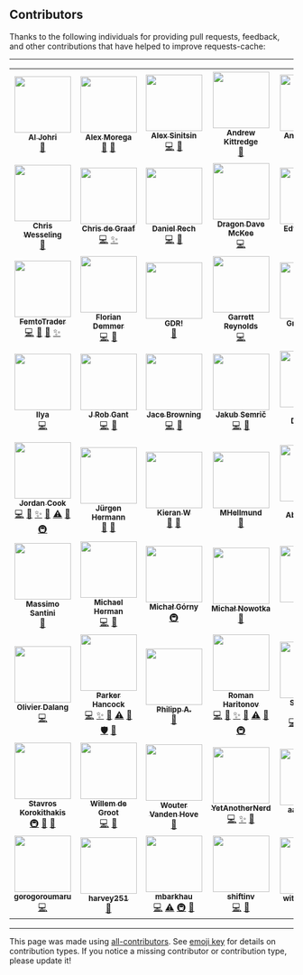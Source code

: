## Contributors
Thanks to the following individuals for providing pull requests, feedback, and other
contributions that have helped to improve requests-cache:

---

<!-- ALL-CONTRIBUTORS-LIST:START - Do not remove or modify this section -->
<!-- prettier-ignore-start -->
<!-- markdownlint-disable -->
<table>
  <tr>
    <td align="center"><a href="http://aljohri.com/"><img src="https://avatars.githubusercontent.com/u/2790092?v=4?s=100" width="100px;" alt=""/><br /><sub><b>Al Johri</b></sub></a><br /><a href="#ideas-AlJohri" title="Ideas, Planning, & Feedback">🤔</a></td>
    <td align="center"><a href="http://grep.ro/"><img src="https://avatars.githubusercontent.com/u/27617?v=4?s=100" width="100px;" alt=""/><br /><sub><b>Alex Morega</b></sub></a><br /><a href="https://github.com/reclosedev/requests-cache/commits?author=mgax" title="Documentation">📖</a> <a href="https://github.com/reclosedev/requests-cache/issues?q=author%3Amgax" title="Bug reports">🐛</a></td>
    <td align="center"><a href="https://github.com/meowcoder"><img src="https://avatars.githubusercontent.com/u/287868?v=4?s=100" width="100px;" alt=""/><br /><sub><b>Alex Sinitsin</b></sub></a><br /><a href="https://github.com/reclosedev/requests-cache/commits?author=meowcoder" title="Code">💻</a> <a href="https://github.com/reclosedev/requests-cache/issues?q=author%3Ameowcoder" title="Bug reports">🐛</a></td>
    <td align="center"><a href="https://github.com/andrewkittredge"><img src="https://avatars.githubusercontent.com/u/430274?v=4?s=100" width="100px;" alt=""/><br /><sub><b>Andrew Kittredge</b></sub></a><br /><a href="https://github.com/reclosedev/requests-cache/commits?author=andrewkittredge" title="Documentation">📖</a></td>
    <td align="center"><a href="https://themiurgo.github.io/website"><img src="https://avatars.githubusercontent.com/u/920728?v=4?s=100" width="100px;" alt=""/><br /><sub><b>Antonio Lima</b></sub></a><br /><a href="https://github.com/reclosedev/requests-cache/commits?author=themiurgo" title="Code">💻</a> <a href="#feature-themiurgo" title="">✨</a> <a href="#ideas-themiurgo" title="Ideas, Planning, & Feedback">🤔</a></td>
    <td align="center"><a href="https://github.com/borisdan"><img src="https://avatars.githubusercontent.com/u/5167646?v=4?s=100" width="100px;" alt=""/><br /><sub><b>Boris Danilovich</b></sub></a><br /><a href="https://github.com/reclosedev/requests-cache/commits?author=borisdan" title="Code">💻</a> <a href="https://github.com/reclosedev/requests-cache/issues?q=author%3Aborisdan" title="Bug reports">🐛</a></td>
    <td align="center"><a href="http://char101.github.io/"><img src="https://avatars.githubusercontent.com/u/71255?v=4?s=100" width="100px;" alt=""/><br /><sub><b>Charles</b></sub></a><br /><a href="https://github.com/reclosedev/requests-cache/issues?q=author%3Achar101" title="Bug reports">🐛</a></td>
  </tr>
  <tr>
    <td align="center"><a href="https://github.com/CharString"><img src="https://avatars.githubusercontent.com/u/325643?v=4?s=100" width="100px;" alt=""/><br /><sub><b>Chris Wesseling</b></sub></a><br /><a href="#ideas-CharString" title="Ideas, Planning, & Feedback">🤔</a></td>
    <td align="center"><a href="https://github.com/christopher-dG"><img src="https://avatars.githubusercontent.com/u/17228795?v=4?s=100" width="100px;" alt=""/><br /><sub><b>Chris de Graaf</b></sub></a><br /><a href="https://github.com/reclosedev/requests-cache/commits?author=christopher-dG" title="Code">💻</a> <a href="#feature-christopher-dG" title="">✨</a></td>
    <td align="center"><a href="http://twitter.com/daniel_aus_wa"><img src="https://avatars.githubusercontent.com/u/128286?v=4?s=100" width="100px;" alt=""/><br /><sub><b>Daniel Rech</b></sub></a><br /><a href="https://github.com/reclosedev/requests-cache/commits?author=dmr" title="Code">💻</a> <a href="https://github.com/reclosedev/requests-cache/commits?author=dmr" title="Documentation">📖</a></td>
    <td align="center"><a href="https://github.com/scraperdragon"><img src="https://avatars.githubusercontent.com/u/1957682?v=4?s=100" width="100px;" alt=""/><br /><sub><b>Dragon Dave McKee</b></sub></a><br /><a href="https://github.com/reclosedev/requests-cache/commits?author=scraperdragon" title="Code">💻</a></td>
    <td align="center"><a href="http://edwardbetts.com/"><img src="https://avatars.githubusercontent.com/u/3818?v=4?s=100" width="100px;" alt=""/><br /><sub><b>Edward Betts</b></sub></a><br /><a href="https://github.com/reclosedev/requests-cache/commits?author=EdwardBetts" title="Code">💻</a> <a href="https://github.com/reclosedev/requests-cache/commits?author=EdwardBetts" title="Documentation">📖</a></td>
    <td align="center"><a href="https://github.com/glensc"><img src="https://avatars.githubusercontent.com/u/199095?v=4?s=100" width="100px;" alt=""/><br /><sub><b>Elan Ruusamäe</b></sub></a><br /><a href="https://github.com/reclosedev/requests-cache/issues?q=author%3Aglensc" title="Bug reports">🐛</a> <a href="https://github.com/reclosedev/requests-cache/commits?author=glensc" title="Documentation">📖</a> <a href="#ideas-glensc" title="Ideas, Planning, & Feedback">🤔</a></td>
    <td align="center"><a href="https://github.com/Querela"><img src="https://avatars.githubusercontent.com/u/1648294?v=4?s=100" width="100px;" alt=""/><br /><sub><b>Erik Körner</b></sub></a><br /><a href="https://github.com/reclosedev/requests-cache/issues?q=author%3AQuerela" title="Bug reports">🐛</a> <a href="#ideas-Querela" title="Ideas, Planning, & Feedback">🤔</a></td>
  </tr>
  <tr>
    <td align="center"><a href="https://femtotrader.github.io/"><img src="https://avatars.githubusercontent.com/u/5049737?v=4?s=100" width="100px;" alt=""/><br /><sub><b>FemtoTrader</b></sub></a><br /><a href="https://github.com/reclosedev/requests-cache/commits?author=femtotrader" title="Code">💻</a> <a href="https://github.com/reclosedev/requests-cache/issues?q=author%3Afemtotrader" title="Bug reports">🐛</a> <a href="#ideas-femtotrader" title="Ideas, Planning, & Feedback">🤔</a> <a href="#feature-femtotrader" title="">✨</a></td>
    <td align="center"><a href="http://www.floriandemmer.com/"><img src="https://avatars.githubusercontent.com/u/630975?v=4?s=100" width="100px;" alt=""/><br /><sub><b>Florian Demmer</b></sub></a><br /><a href="https://github.com/reclosedev/requests-cache/commits?author=fdemmer" title="Code">💻</a> <a href="https://github.com/reclosedev/requests-cache/issues?q=author%3Afdemmer" title="Bug reports">🐛</a></td>
    <td align="center"><a href="https://gdr.name/"><img src="https://avatars.githubusercontent.com/u/315648?v=4?s=100" width="100px;" alt=""/><br /><sub><b>GDR!</b></sub></a><br /><a href="https://github.com/reclosedev/requests-cache/issues?q=author%3Agjedeer" title="Bug reports">🐛</a></td>
    <td align="center"><a href="https://github.com/Garrett-R"><img src="https://avatars.githubusercontent.com/u/6614695?v=4?s=100" width="100px;" alt=""/><br /><sub><b>Garrett Reynolds</b></sub></a><br /><a href="https://github.com/reclosedev/requests-cache/commits?author=Garrett-R" title="Code">💻</a></td>
    <td align="center"><a href="https://github.com/gregdingle"><img src="https://avatars.githubusercontent.com/u/28797?v=4?s=100" width="100px;" alt=""/><br /><sub><b>Greg Dingle</b></sub></a><br /><a href="#ideas-gregdingle" title="Ideas, Planning, & Feedback">🤔</a></td>
    <td align="center"><a href="https://github.com/chengguangnan"><img src="https://avatars.githubusercontent.com/u/861069?v=4?s=100" width="100px;" alt=""/><br /><sub><b>Guangnan Cheng</b></sub></a><br /><a href="https://github.com/reclosedev/requests-cache/commits?author=chengguangnan" title="Code">💻</a> <a href="#feature-chengguangnan" title="">✨</a></td>
    <td align="center"><a href="https://honzajavorek.cz/"><img src="https://avatars.githubusercontent.com/u/283441?v=4?s=100" width="100px;" alt=""/><br /><sub><b>Honza Javorek</b></sub></a><br /><a href="https://github.com/reclosedev/requests-cache/issues?q=author%3Ahonzajavorek" title="Bug reports">🐛</a> <a href="#ideas-honzajavorek" title="Ideas, Planning, & Feedback">🤔</a></td>
  </tr>
  <tr>
    <td align="center"><a href="https://github.com/libbkmz"><img src="https://avatars.githubusercontent.com/u/1144960?v=4?s=100" width="100px;" alt=""/><br /><sub><b>Ilya</b></sub></a><br /><a href="https://github.com/reclosedev/requests-cache/commits?author=libbkmz" title="Code">💻</a></td>
    <td align="center"><a href="https://rob.gant.ninja/"><img src="https://avatars.githubusercontent.com/u/710553?v=4?s=100" width="100px;" alt=""/><br /><sub><b>J Rob Gant</b></sub></a><br /><a href="https://github.com/reclosedev/requests-cache/commits?author=rgant" title="Code">💻</a> <a href="https://github.com/reclosedev/requests-cache/issues?q=author%3Argant" title="Bug reports">🐛</a></td>
    <td align="center"><a href="https://jacebrowning.info/"><img src="https://avatars.githubusercontent.com/u/939501?v=4?s=100" width="100px;" alt=""/><br /><sub><b>Jace Browning</b></sub></a><br /><a href="https://github.com/reclosedev/requests-cache/commits?author=jacebrowning" title="Code">💻</a> <a href="https://github.com/reclosedev/requests-cache/commits?author=jacebrowning" title="Documentation">📖</a></td>
    <td align="center"><a href="https://github.com/jsemric"><img src="https://avatars.githubusercontent.com/u/22685064?v=4?s=100" width="100px;" alt=""/><br /><sub><b>Jakub Semrič</b></sub></a><br /><a href="https://github.com/reclosedev/requests-cache/commits?author=jsemric" title="Code">💻</a> <a href="#ideas-jsemric" title="Ideas, Planning, & Feedback">🤔</a></td>
    <td align="center"><a href="http://jeremydouglass.com/"><img src="https://avatars.githubusercontent.com/u/798570?v=4?s=100" width="100px;" alt=""/><br /><sub><b>Jeremy Douglass</b></sub></a><br /><a href="#ideas-jeremydouglass" title="Ideas, Planning, & Feedback">🤔</a></td>
    <td align="center"><a href="https://github.com/jkwill87"><img src="https://avatars.githubusercontent.com/u/4343678?v=4?s=100" width="100px;" alt=""/><br /><sub><b>Jessy Williams</b></sub></a><br /><a href="https://github.com/reclosedev/requests-cache/commits?author=jkwill87" title="Code">💻</a> <a href="https://github.com/reclosedev/requests-cache/issues?q=author%3Ajkwill87" title="Bug reports">🐛</a> <a href="https://github.com/reclosedev/requests-cache/commits?author=jkwill87" title="Tests">⚠️</a></td>
    <td align="center"><a href="https://www.openhub.net/accounts/jayvdb"><img src="https://avatars.githubusercontent.com/u/15092?v=4?s=100" width="100px;" alt=""/><br /><sub><b>John Vandenberg</b></sub></a><br /><a href="#infra-jayvdb" title="Infrastructure (Hosting, Build-Tools, etc)">🚇</a> <a href="#platform-jayvdb" title="Packaging/porting to new platform">📦</a> <a href="https://github.com/reclosedev/requests-cache/commits?author=jayvdb" title="Tests">⚠️</a></td>
  </tr>
  <tr>
    <td align="center"><a href="https://github.com/JWCook"><img src="https://avatars.githubusercontent.com/u/419936?v=4?s=100" width="100px;" alt=""/><br /><sub><b>Jordan Cook</b></sub></a><br /><a href="https://github.com/reclosedev/requests-cache/commits?author=JWCook" title="Code">💻</a> <a href="#maintenance-JWCook" title="Maintenance">🚧</a> <a href="#feature-JWCook" title="">✨</a> <a href="https://github.com/reclosedev/requests-cache/issues?q=author%3AJWCook" title="Bug reports">🐛</a> <a href="https://github.com/reclosedev/requests-cache/commits?author=JWCook" title="Tests">⚠️</a> <a href="https://github.com/reclosedev/requests-cache/commits?author=JWCook" title="Documentation">📖</a> <a href="#infra-JWCook" title="Infrastructure (Hosting, Build-Tools, etc)">🚇</a></td>
    <td align="center"><a href="http://jhermann.github.io/"><img src="https://avatars.githubusercontent.com/u/1068245?v=4?s=100" width="100px;" alt=""/><br /><sub><b>Jürgen Hermann</b></sub></a><br /><a href="https://github.com/reclosedev/requests-cache/issues?q=author%3Ajhermann" title="Bug reports">🐛</a> <a href="#ideas-jhermann" title="Ideas, Planning, & Feedback">🤔</a></td>
    <td align="center"><a href="https://github.com/FredHappyface"><img src="https://avatars.githubusercontent.com/u/41634689?v=4?s=100" width="100px;" alt=""/><br /><sub><b>Kieran W</b></sub></a><br /><a href="https://github.com/reclosedev/requests-cache/commits?author=FredHappyface" title="Documentation">📖</a> <a href="https://github.com/reclosedev/requests-cache/issues?q=author%3AFredHappyface" title="Bug reports">🐛</a></td>
    <td align="center"><a href="https://github.com/MHellmund"><img src="https://avatars.githubusercontent.com/u/1593619?v=4?s=100" width="100px;" alt=""/><br /><sub><b>MHellmund</b></sub></a><br /><a href="https://github.com/reclosedev/requests-cache/issues?q=author%3AMHellmund" title="Bug reports">🐛</a></td>
    <td align="center"><a href="http://marc-abramowitz.com/"><img src="https://avatars.githubusercontent.com/u/305268?v=4?s=100" width="100px;" alt=""/><br /><sub><b>Marc Abramowitz</b></sub></a><br /><a href="https://github.com/reclosedev/requests-cache/commits?author=msabramo" title="Code">💻</a> <a href="https://github.com/reclosedev/requests-cache/commits?author=msabramo" title="Documentation">📖</a></td>
    <td align="center"><a href="https://gedmin.as/"><img src="https://avatars.githubusercontent.com/u/159967?v=4?s=100" width="100px;" alt=""/><br /><sub><b>Marius Gedminas</b></sub></a><br /><a href="https://github.com/reclosedev/requests-cache/commits?author=mgedmin" title="Code">💻</a> <a href="https://github.com/reclosedev/requests-cache/issues?q=author%3Amgedmin" title="Bug reports">🐛</a></td>
    <td align="center"><a href="https://lab.ar90n.net/"><img src="https://avatars.githubusercontent.com/u/2285892?v=4?s=100" width="100px;" alt=""/><br /><sub><b>Masahiro Wada</b></sub></a><br /><a href="https://github.com/reclosedev/requests-cache/commits?author=ar90n" title="Code">💻</a> <a href="#feature-ar90n" title="">✨</a></td>
  </tr>
  <tr>
    <td align="center"><a href="https://santini.di.unimi.it/"><img src="https://avatars.githubusercontent.com/u/612826?v=4?s=100" width="100px;" alt=""/><br /><sub><b>Massimo Santini</b></sub></a><br /><a href="#ideas-mapio" title="Ideas, Planning, & Feedback">🤔</a></td>
    <td align="center"><a href="http://www.mherman.org/"><img src="https://avatars.githubusercontent.com/u/2018167?v=4?s=100" width="100px;" alt=""/><br /><sub><b>Michael Herman</b></sub></a><br /><a href="https://github.com/reclosedev/requests-cache/commits?author=mjhea0" title="Code">💻</a> <a href="https://github.com/reclosedev/requests-cache/commits?author=mjhea0" title="Documentation">📖</a></td>
    <td align="center"><a href="https://mgorny.pl/"><img src="https://avatars.githubusercontent.com/u/110765?v=4?s=100" width="100px;" alt=""/><br /><sub><b>Michał Górny</b></sub></a><br /><a href="#infra-mgorny" title="Infrastructure (Hosting, Build-Tools, etc)">🚇</a></td>
    <td align="center"><a href="https://github.com/mnowotka"><img src="https://avatars.githubusercontent.com/u/837119?v=4?s=100" width="100px;" alt=""/><br /><sub><b>Michał Nowotka</b></sub></a><br /><a href="#ideas-mnowotka" title="Ideas, Planning, & Feedback">🤔</a></td>
    <td align="center"><a href="https://beaumont.dev/"><img src="https://avatars.githubusercontent.com/u/2266568?v=4?s=100" width="100px;" alt=""/><br /><sub><b>Mike</b></sub></a><br /><a href="https://github.com/reclosedev/requests-cache/commits?author=michaelbeaumont" title="Code">💻</a> <a href="#feature-michaelbeaumont" title="">✨</a></td>
    <td align="center"><a href="https://nathancahill.com/"><img src="https://avatars.githubusercontent.com/u/1383872?v=4?s=100" width="100px;" alt=""/><br /><sub><b>Nathan Cahill</b></sub></a><br /><a href="https://github.com/reclosedev/requests-cache/issues?q=author%3Anathancahill" title="Bug reports">🐛</a></td>
    <td align="center"><a href="https://gitlab.com/kousu"><img src="https://avatars.githubusercontent.com/u/987487?v=4?s=100" width="100px;" alt=""/><br /><sub><b>Nick</b></sub></a><br /><a href="#ideas-kousu" title="Ideas, Planning, & Feedback">🤔</a></td>
  </tr>
  <tr>
    <td align="center"><a href="https://github.com/olivierdalang"><img src="https://avatars.githubusercontent.com/u/1894106?v=4?s=100" width="100px;" alt=""/><br /><sub><b>Olivier Dalang</b></sub></a><br /><a href="https://github.com/reclosedev/requests-cache/commits?author=olivierdalang" title="Code">💻</a></td>
    <td align="center"><a href="https://github.com/parkerhancock"><img src="https://avatars.githubusercontent.com/u/633163?v=4?s=100" width="100px;" alt=""/><br /><sub><b>Parker Hancock</b></sub></a><br /><a href="https://github.com/reclosedev/requests-cache/commits?author=parkerhancock" title="Code">💻</a> <a href="#feature-parkerhancock" title="">✨</a> <a href="https://github.com/reclosedev/requests-cache/issues?q=author%3Aparkerhancock" title="Bug reports">🐛</a> <a href="https://github.com/reclosedev/requests-cache/commits?author=parkerhancock" title="Tests">⚠️</a> <a href="https://github.com/reclosedev/requests-cache/commits?author=parkerhancock" title="Documentation">📖</a> <a href="#security-parkerhancock" title="Security">🛡️</a> <a href="#ideas-parkerhancock" title="Ideas, Planning, & Feedback">🤔</a></td>
    <td align="center"><a href="https://phil.red/"><img src="https://avatars.githubusercontent.com/u/291575?v=4?s=100" width="100px;" alt=""/><br /><sub><b>Philipp A.</b></sub></a><br /><a href="https://github.com/reclosedev/requests-cache/issues?q=author%3Aflying-sheep" title="Bug reports">🐛</a></td>
    <td align="center"><a href="https://github.com/reclosedev"><img src="https://avatars.githubusercontent.com/u/660112?v=4?s=100" width="100px;" alt=""/><br /><sub><b>Roman Haritonov</b></sub></a><br /><a href="https://github.com/reclosedev/requests-cache/commits?author=reclosedev" title="Code">💻</a> <a href="#maintenance-reclosedev" title="Maintenance">🚧</a> <a href="#feature-reclosedev" title="">✨</a> <a href="https://github.com/reclosedev/requests-cache/issues?q=author%3Areclosedev" title="Bug reports">🐛</a> <a href="https://github.com/reclosedev/requests-cache/commits?author=reclosedev" title="Tests">⚠️</a> <a href="https://github.com/reclosedev/requests-cache/commits?author=reclosedev" title="Documentation">📖</a> <a href="#infra-reclosedev" title="Infrastructure (Hosting, Build-Tools, etc)">🚇</a></td>
    <td align="center"><a href="https://sebastian-hoeffner.de/"><img src="https://avatars.githubusercontent.com/u/1836815?v=4?s=100" width="100px;" alt=""/><br /><sub><b>Sebastian Höffner</b></sub></a><br /><a href="https://github.com/reclosedev/requests-cache/commits?author=shoeffner" title="Code">💻</a> <a href="#feature-shoeffner" title="">✨</a> <a href="https://github.com/reclosedev/requests-cache/commits?author=shoeffner" title="Tests">⚠️</a> <a href="#ideas-shoeffner" title="Ideas, Planning, & Feedback">🤔</a></td>
    <td align="center"><a href="https://sbiewald.de/"><img src="https://avatars.githubusercontent.com/u/5983372?v=4?s=100" width="100px;" alt=""/><br /><sub><b>Simon Biewald</b></sub></a><br /><a href="#security-Varbin" title="Security">🛡️</a> <a href="#ideas-Varbin" title="Ideas, Planning, & Feedback">🤔</a></td>
    <td align="center"><a href="http://pathmind.com/"><img src="https://avatars.githubusercontent.com/u/1197406?v=4?s=100" width="100px;" alt=""/><br /><sub><b>Slin Lee</b></sub></a><br /><a href="https://github.com/reclosedev/requests-cache/commits?author=slinlee" title="Documentation">📖</a></td>
  </tr>
  <tr>
    <td align="center"><a href="https://www.stavros.io/"><img src="https://avatars.githubusercontent.com/u/23648?v=4?s=100" width="100px;" alt=""/><br /><sub><b>Stavros Korokithakis</b></sub></a><br /><a href="#infra-skorokithakis" title="Infrastructure (Hosting, Build-Tools, etc)">🚇</a> <a href="#tool-skorokithakis" title="Tools">🔧</a> <a href="https://github.com/reclosedev/requests-cache/commits?author=skorokithakis" title="Documentation">📖</a></td>
    <td align="center"><a href="https://sansec.io/"><img src="https://avatars.githubusercontent.com/u/1145479?v=4?s=100" width="100px;" alt=""/><br /><sub><b>Willem de Groot</b></sub></a><br /><a href="https://github.com/reclosedev/requests-cache/commits?author=gwillem" title="Code">💻</a> <a href="https://github.com/reclosedev/requests-cache/issues?q=author%3Agwillem" title="Bug reports">🐛</a></td>
    <td align="center"><a href="https://github.com/WouterVH"><img src="https://avatars.githubusercontent.com/u/469509?v=4?s=100" width="100px;" alt=""/><br /><sub><b>Wouter Vanden Hove</b></sub></a><br /><a href="https://github.com/reclosedev/requests-cache/issues?q=author%3AWouterVH" title="Bug reports">🐛</a></td>
    <td align="center"><a href="https://github.com/YetAnotherNerd"><img src="https://avatars.githubusercontent.com/u/320738?v=4?s=100" width="100px;" alt=""/><br /><sub><b>YetAnotherNerd</b></sub></a><br /><a href="https://github.com/reclosedev/requests-cache/commits?author=YetAnotherNerd" title="Code">💻</a> <a href="#feature-YetAnotherNerd" title="">✨</a> <a href="https://github.com/reclosedev/requests-cache/issues?q=author%3AYetAnotherNerd" title="Bug reports">🐛</a></td>
    <td align="center"><a href="https://github.com/aaron-mf1"><img src="https://avatars.githubusercontent.com/u/65560918?v=4?s=100" width="100px;" alt=""/><br /><sub><b>aaron-mf1</b></sub></a><br /><a href="#ideas-aaron-mf1" title="Ideas, Planning, & Feedback">🤔</a></td>
    <td align="center"><a href="https://github.com/coryairbhb"><img src="https://avatars.githubusercontent.com/u/50755629?v=4?s=100" width="100px;" alt=""/><br /><sub><b>coryairbhb</b></sub></a><br /><a href="https://github.com/reclosedev/requests-cache/issues?q=author%3Acoryairbhb" title="Bug reports">🐛</a></td>
    <td align="center"><a href="https://github.com/craigls"><img src="https://avatars.githubusercontent.com/u/972350?v=4?s=100" width="100px;" alt=""/><br /><sub><b>craig</b></sub></a><br /><a href="https://github.com/reclosedev/requests-cache/commits?author=craigls" title="Code">💻</a> <a href="https://github.com/reclosedev/requests-cache/issues?q=author%3Acraigls" title="Bug reports">🐛</a></td>
  </tr>
  <tr>
    <td align="center"><a href="https://github.com/gorogoroumaru"><img src="https://avatars.githubusercontent.com/u/30716350?v=4?s=100" width="100px;" alt=""/><br /><sub><b>gorogoroumaru</b></sub></a><br /><a href="https://github.com/reclosedev/requests-cache/commits?author=gorogoroumaru" title="Code">💻</a></td>
    <td align="center"><a href="https://github.com/harvey251"><img src="https://avatars.githubusercontent.com/u/33844174?v=4?s=100" width="100px;" alt=""/><br /><sub><b>harvey251</b></sub></a><br /><a href="https://github.com/reclosedev/requests-cache/issues?q=author%3Aharvey251" title="Bug reports">🐛</a></td>
    <td align="center"><a href="https://github.com/mbarkhau"><img src="https://avatars.githubusercontent.com/u/446561?v=4?s=100" width="100px;" alt=""/><br /><sub><b>mbarkhau</b></sub></a><br /><a href="https://github.com/reclosedev/requests-cache/commits?author=mbarkhau" title="Code">💻</a> <a href="https://github.com/reclosedev/requests-cache/commits?author=mbarkhau" title="Tests">⚠️</a> <a href="#infra-mbarkhau" title="Infrastructure (Hosting, Build-Tools, etc)">🚇</a> <a href="https://github.com/reclosedev/requests-cache/issues?q=author%3Ambarkhau" title="Bug reports">🐛</a></td>
    <td align="center"><a href="https://github.com/shiftinv"><img src="https://avatars.githubusercontent.com/u/8530778?v=4?s=100" width="100px;" alt=""/><br /><sub><b>shiftinv</b></sub></a><br /><a href="https://github.com/reclosedev/requests-cache/commits?author=shiftinv" title="Code">💻</a> <a href="https://github.com/reclosedev/requests-cache/issues?q=author%3Ashiftinv" title="Bug reports">🐛</a></td>
    <td align="center"><a href="https://www.witionstheme.com/"><img src="https://avatars.githubusercontent.com/u/55755139?v=4?s=100" width="100px;" alt=""/><br /><sub><b>witionstheme</b></sub></a><br /><a href="https://github.com/reclosedev/requests-cache/issues?q=author%3Awitionstheme" title="Bug reports">🐛</a></td>
  </tr>
</table>

<!-- markdownlint-restore -->
<!-- prettier-ignore-end -->
<!-- ALL-CONTRIBUTORS-LIST:END -->

---

This page was made using [all-contributors](https://github.com/all-contributors/all-contributors). See [emoji key](https://allcontributors.org/docs/en/emoji-key) for details on contribution types. If you notice a missing contributor or contribution type, please update it!
